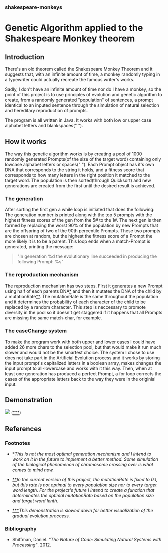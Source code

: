 ### shakespeare-monkeys
# Genetic Algorithm applied to the Shakespeare Monkey theorem
## Introduction
There's an old theorem called the Shakespeare Monkey Theorem and it suggests that, with an infinite amount of time, a monkey randomly typing in a typewriter could actually recreate the famous writer's works. 

Sadly, I don't have an infinite amount of time nor do I have a monkey, so the point of this project is to use principles of evolution and genetic algorithm to create, from a randomly generated "population" of sentences, a prompt identical to an inputed sentence through the simulation of natural selection and hereditary reproduction of prompts.

The program is all written in Java. It works with both low or upper case alphabet letters and blankspaces(" ").
## How it works

The way this genetic algorithm works is by creating a pool of 1000 randomly generated Prompts(of the size of the target word) containing only lowcase alphabet letters or spaces(" "). Each Prompt object has it's own DNA that corresponds to the string it holds, and a fitness score that corresponds to how many letters in the right position it matched to the target word. The population is then sorted(through Quicksort) and new generations are created from the first until the desired result is achieved.

### The generation 
After sorting the first gen a while loop is initiated that does the following: The generation number is printed along with the top 5 prompts with the highest fitness scores of the gen from the 5# to the 1#. The next gen is then formed by replacing the worst 90% of the population by new Prompts that are the offspring of two of the 90th percentile Prompts. These two prompts are chosen at random, but the highest the fitness score of a Prompt the more likely it is to be a parent. This loop ends when a match-Prompt is generated, printing the message: 
>"In generation %d the evolutionary line succeeded in producing the following Prompt: %s"

### The reproduction mechanism
The reproduction mechanism has two steps. First it generates a new Prompt using half of each parents DNA[*](https://github.com/HeitorCoimbra/shakespeare-monkeys/blob/master/README.md#footnotes) and then it mutates the DNA of the child by a mutationRate[**](https://github.com/HeitorCoimbra/shakespeare-monkeys/blob/master/README.md#footnotes). The mutationRate is the same throughout the population and it determines the probability of each character of the child to be replaced by a random character. This step is neccessary to promote diversity in the pool so it doesn't get staggered if it happens that all Prompts are missing the same match-char, for example.

### The caseChange system
To make the program work with both upper and lower cases I could have added 26 more chars to the selection pool, but that would make it run much slower and would not be the smartest choice. The system I chose to use does not take part in the Artificial Evolution process and it works by storing the input prompt's capitalized letters in a boolean array, makes changes the input prompt to all-lowercase and works with it this way. Then, when at least one generation has produced a perfect Prompt, a for loop corrects the cases of the appropriate letters back to the way they were in the originial input.

## Demonstration 
![](https://i.imgur.com/LEfgWga.gif)
([***](https://github.com/HeitorCoimbra/shakespeare-monkeys/blob/master/README.md#footnotes))

## References
### Footnotes
* [*](https://github.com/HeitorCoimbra/shakespeare-monkeys/blob/master/README.md#the-reproduction-mechanism)_This is not the most optimal generation mechanism and I intend to work on it in the future to implement a better method. Some simulation of the biological phenomenon of chromosome crossing over is what comes to mind now._

* [**](https://github.com/HeitorCoimbra/shakespeare-monkeys/blob/master/README.md#the-reproduction-mechanism)_In the current version of this project, the mutationRate is fixed to 0.1, but this rate is not optimal to every population size nor to every target word length. For the project's future I intend to create a function that determinates the optimal mutationRate based on the population size and target word lenth._

* [***](https://github.com/HeitorCoimbra/shakespeare-monkeys/blob/master/README.md#demonstration)_This demonstration is slowed down for better visualization of the gradual evolution proccess._

### Bibliography

- Shiffman, Daniel. _"The Nature of Code: Simulating Natural Systems with Processing"_. 2012.
